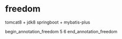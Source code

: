 # freedom

tomcat8 + jdk8
springboot + mybatis-plus

begin_annotation_freedom
5
6
end_annotation_freedom
